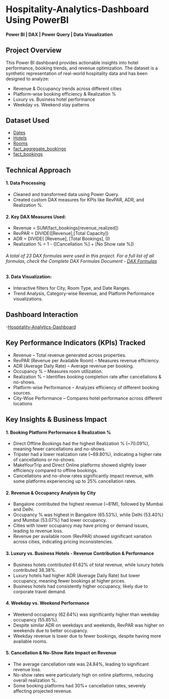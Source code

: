 # Hospitality-Analytics-Dashboard Using PowerBI
#### Power BI | DAX | Power Query | Data Visualization

## Project Overview
This Power BI dashboard provides actionable insights into hotel performance, booking trends, and revenue optimization. The dataset is a synthetic representation of real-world hospitality data and has been designed to analyze:
-  Revenue & Occupancy trends across different cities
-  Platform-wise booking efficiency & Realization %
-  Luxury vs. Business hotel performance
-  Weekday vs. Weekend stay patterns
## Dataset Used
- <a href="https://github.com/akhilanm123/-Hospitality-Analytics-Dashboard/blob/main/dim_date.csv">Dates</a>
- <a href="https://github.com/akhilanm123/-Hospitality-Analytics-Dashboard/blob/main/dim_hotels.csv">Hotels</a>
- <a href="https://github.com/akhilanm123/-Hospitality-Analytics-Dashboard/blob/main/dim_rooms.csv">Rooms</a>
- <a href="https://github.com/akhilanm123/-Hospitality-Analytics-Dashboard/blob/main/fact_aggregated_bookings.csv">fact_aggregate_bookings</a>
- <a href="https://github.com/akhilanm123/-Hospitality-Analytics-Dashboard/blob/main/fact_bookings.csv">fact_bookings</a>
## Technical Approach
#### 1. Data Processing
- Cleaned and transformed data using Power Query.
- Created custom DAX measures for KPIs like RevPAR, ADR, and Realization %.
#### 2. Key DAX Measures Used:
- Revenue = SUM(fact_bookings[revenue_realized])
- RevPAR = DIVIDE([Revenue],[Total Capacity])
- ADR = DIVIDE( [Revenue], [Total Bookings], 0)
- Realization % = 1 - ([Cancellation %] + [No Show rate %])
###### A total of 23  DAX formulas were used in this project. For a full list of all formulas, check the Complete DAX Formulas Document - <a href="https://github.com/akhilanm123/-Hospitality-Analytics-Dashboard/blob/main/DAX%20Formulas.xlsx">DAX Formulas</a>
#### 3.  Data Visualization:
- Interactive filters for City, Room Type, and Date Ranges.
- Trend Analysis, Category-wise Revenue, and Platform Performance visualizations.
## Dashboard Interaction
-<a href="https://github.com/akhilanm123/Hospitality-Analytics-Dashboard/blob/main/HD.pbix">Hospitality-Analytics-Dashboard</a>
## Key Performance Indicators (KPIs) Tracked
- Revenue – Total revenue generated across properties.
- RevPAR (Revenue per Available Room) – Measures revenue efficiency.
- ADR (Average Daily Rate) – Average revenue per booking.
- Occupancy % – Measures room utilization.
- Realization % – Identifies booking completion rate after cancellations & no-shows.
- Platform-wise Performance – Analyzes efficiency of different booking sources.
-  City-Wise Performance – Compares hotel performance across different locations
  ## Key Insights & Business Impact
 #### 1. Booking Platform Performance & Realization %
- Direct Offline Bookings had the highest Realization % (~70.09%), meaning fewer cancellations and no-shows.
- Tripster had a lower realization rate (~69.80%), indicating a higher rate of cancellations or no-shows.
- MakeYourTrip and Direct Online platforms showed slightly lower efficiency compared to offline bookings.
- Cancellations and no-show rates significantly impact revenue, with some platforms experiencing up to 25% cancellation rates.
 #### 2. Revenue & Occupancy Analysis by City
- Bangalore contributed the highest revenue (~81M), followed by Mumbai and Delhi.
- Occupancy % was highest in Bangalore (65.53%), while Delhi (53.40%) and Mumbai (53.07%) had lower occupancy.
- Cities with lower occupancy may have pricing or demand issues, leading to revenue loss.
- Revenue per available room (RevPAR) showed significant variation across cities, indicating pricing inconsistencies.
#### 3. Luxury vs. Business Hotels - Revenue Contribution & Performance
- Business hotels contributed 61.62% of total revenue, while luxury hotels contributed 38.38%.
- Luxury hotels had higher ADR (Average Daily Rate) but lower occupancy, meaning fewer bookings at higher prices.
- Business hotels had consistently higher occupancy, likely due to corporate travel demand.
 #### 4. Weekday vs. Weekend Performance
- Weekend occupancy (62.64%) was significantly higher than weekday occupancy (55.85%).
- Despite similar ADR on weekdays and weekends, RevPAR was higher on weekends due to better occupancy.
- Weekday revenue is lower due to fewer bookings, despite having more available rooms.
 #### 5.  Cancellation & No-Show Rate Impact on Revenue
- The average cancellation rate was 24.84%, leading to significant revenue loss.
- No-show rates were particularly high on online platforms, reducing overall realization %.
- Some booking platforms had 30%+ cancellation rates, severely affecting projected revenue.
